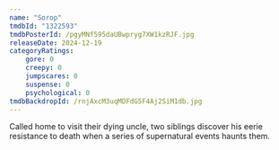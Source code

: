 ```yaml
---
name: "Sorop"
tmdbId: "1322593"
tmdbPosterId: /pgyMNf595daUBwpryg7XW1kzRJF.jpg
releaseDate: 2024-12-19
categoryRatings:
    gore: 0
    creepy: 0
    jumpscares: 0
    suspense: 0
    psychological: 0
tmdbBackdropId: /rnjAxcM3uqMDFdG5F4Aj2SiM1db.jpg
---
```

Called home to visit their dying uncle, two siblings discover his eerie resistance to death when a series of supernatural events haunts them.
